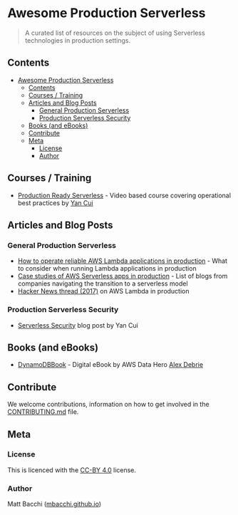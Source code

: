 # Awesome Production Serverless

> A curated list of resources on the subject of using Serverless technologies in production settings.

## Contents
- [Awesome Production Serverless](#awesome-production-serverless)
  - [Contents](#contents)
  - [Courses / Training](#courses--training)
  - [Articles and Blog Posts](#articles-and-blog-posts)
    - [General Production Serverless](#general-production-serverless)
    - [Production Serverless Security](#production-serverless-security)
  - [Books (and eBooks)](#books-and-ebooks)
  - [Contribute](#contribute)
  - [Meta](#meta)
    - [License](#license)
    - [Author](#author)

## Courses / Training
- [Production Ready Serverless](https://productionreadyserverless.com/) - Video based course covering operational best practices by [Yan Cui](https://theburningmonk.com/)

## Articles and Blog Posts
### General Production Serverless
- [How to operate reliable AWS Lambda applications in production](https://www.concurrencylabs.com/blog/how-to-operate-aws-lambda/) - What to consider when running Lambda applications in production
- [Case studies of AWS Serverless apps in production](https://winterwindsoftware.com/real-world-serverless-case-studies/) - List of blogs from companies navigating the transition to a serverless model
- [Hacker News thread (2017)](https://news.ycombinator.com/item?id=14601809) on AWS Lambda in production

### Production Serverless Security
- [Serverless Security](https://theburningmonk.com/2017/08/many-faced-threats-to-serverless-security/) blog post by Yan Cui

## Books (and eBooks)
- [DynamoDBBook](https://www.dynamodbbook.com/) - Digital eBook by AWS Data Hero [Alex Debrie](https://www.alexdebrie.com/)

## Contribute
We welcome contributions, information on how to get involved in the [CONTRIBUTING.md](https://github.com/mbacchi/awesome-production-serverless/CONTRIBUTING.md) file.

## Meta

### License
This is licenced with the [CC-BY 4.0](LICENSE) license.

### Author
Matt Bacchi ([mbacchi.github.io](https://mbacchi.github.io))
